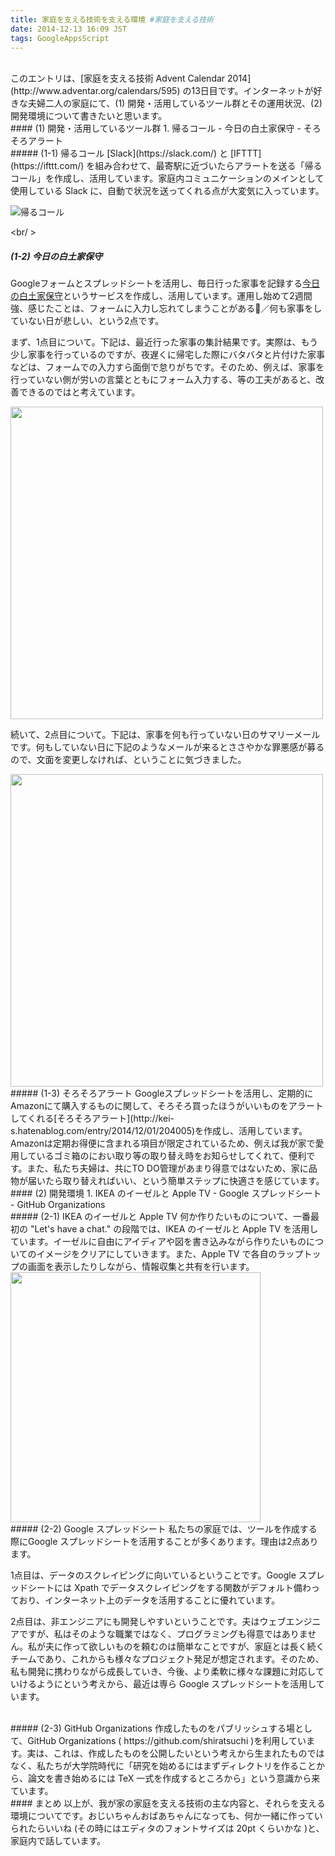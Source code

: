 ```yaml
---
title: 家庭を支える技術を支える環境 #家庭を支える技術
date: 2014-12-13 16:09 JST
tags: GoogleAppsScript
---
```


<br />
このエントリは、[家庭を支える技術 Advent Calendar 2014](http://www.adventar.org/calendars/595) の13日目です。インターネットが好きな夫婦二人の家庭にて、(1) 開発・活用しているツール群とその運用状況、(2) 開発環境について書きたいと思います。

<br />
#### (1) 開発・活用しているツール群
1.  帰るコール
- 今日の白土家保守
- そろそろアラート

<br />
##### (1-1) 帰るコール
[Slack](https://slack.com/) と [IFTTT](https://ifttt.com/) を組み合わせて、最寄駅に近づいたらアラートを送る「帰るコール」を作成し、活用しています。家庭内コミュニケーションのメインとして使用している Slack に、自動で状況を送ってくれる点が大変気に入っています。

![帰るコール](http://i.gyazo.com/f0af8d14b37e306766aa2b8e974a2556.png)

<br/ >
##### (1-2) 今日の白土家保守
Googleフォームとスプレッドシートを活用し、毎日行った家事を記録する[今日の白土家保守](http://shirayuca.github.io/blog/2014/11/24/today-s.html)というサービスを作成し、活用しています。運用し始めて2週間強、感じたことは、フォームに入力し忘れてしまうことがある／何も家事をしていない日が悲しい、という2点です。

まず、1点目について。下記は、最近行った家事の集計結果です。実際は、もう少し家事を行っているのですが、夜遅くに帰宅した際にバタバタと片付けた家事などは、フォームでの入力すら面倒で怠りがちです。そのため、例えば、家事を行っていない側が労いの言葉とともにフォーム入力する、等の工夫があると、改善できるのではと考えています。

<img src="http://i.gyazo.com/05ea5ba0ebf509d064ca563e9b22c355.png" width="500">


続いて、2点目について。下記は、家事を何も行っていない日のサマリーメールです。何もしていない日に下記のようなメールが来るとささやかな罪悪感が募るので、文面を変更しなければ、ということに気づきました。

<img src="http://i.gyazo.com/44a5e08f50705b78344c99c899dd0d40.png" width="500">

<br />
##### (1-3) そろそろアラート
Googleスプレッドシートを活用し、定期的にAmazonにて購入するものに関して、そろそろ買ったほうがいいものをアラートしてくれる[そろそろアラート](http://kei-s.hatenablog.com/entry/2014/12/01/204005)を作成し、活用しています。Amazonは定期お得便に含まれる項目が限定されているため、例えば我が家で愛用しているゴミ箱のにおい取り等の取り替え時をお知らせしてくれて、便利です。また、私たち夫婦は、共にTO DO管理があまり得意ではないため、家に品物が届いたら取り替えればいい、という簡単ステップに快適さを感じています。

<br />
#### (2) 開発環境
1. IKEA のイーゼルと Apple TV
- Google スプレッドシート
- GitHub Organizations

<br />
##### (2-1) IKEA のイーゼルと Apple TV
何か作りたいものについて、一番最初の "Let's have a chat." の段階では、IKEA のイーゼルと Apple TV を活用しています。イーゼルに自由にアイディアや図を書き込みながら作りたいものについてのイメージをクリアにしていきます。また、Apple TV で各自のラップトップの画面を表示したりしながら、情報収集と共有を行います。

<img src="http://i.gyazo.com/f0726d33a6d729563c6ea9a5f67e93d4.png" width="400">

<br />
##### (2-2) Google スプレッドシート
私たちの家庭では、ツールを作成する際にGoogle スプレッドシートを活用することが多くあります。理由は2点あります。

1点目は、データのスクレイピングに向いているということです。Google スプレッドシートには Xpath でデータスクレイピングをする関数がデフォルト備わっており、インターネット上のデータを活用することに優れています。

2点目は、非エンジニアにも開発しやすいということです。夫はウェブエンジニアですが、私はそのような職業ではなく、プログラミングも得意ではありません。私が夫に作って欲しいものを頼むのは簡単なことですが、家庭とは長く続くチームであり、これからも様々なプロジェクト発足が想定されます。そのため、私も開発に携わりながら成長していき、今後、より柔軟に様々な課題に対応していけるようにという考えから、最近は専ら Google スプレッドシートを活用しています。

<br />
##### (2-3) GitHub Organizations
作成したものをパブリッシュする場として、GitHub Organizations ( https://github.com/shiratsuchi )を利用しています。実は、これは、作成したものを公開したいという考えから生まれたものではなく、私たちが大学院時代に「研究を始めるにはまずディレクトリを作ることから、論文を書き始めるには TeX 一式を作成するところから」という意識から来ています。


<br />
#### まとめ
以上が、我が家の家庭を支える技術の主な内容と、それらを支える環境についてです。おじいちゃんおばあちゃんになっても、何か一緒に作っていられたらいいね (その時にはエディタのフォントサイズは 20pt くらいかな )と、家庭内で話しています。

<br />
